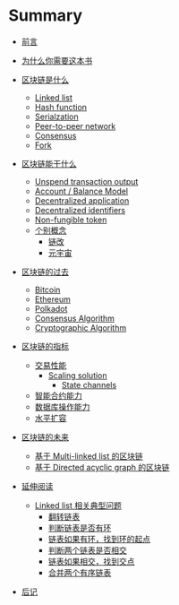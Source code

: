 # Summary

- [前言](./README.md)
- [为什么你需要这本书](./为什么你需要这本书.md)

- [区块链是什么](./区块链是什么/README.md)
  - [Linked list](./区块链是什么/Linked%20list.md)
  - [Hash function](./区块链是什么/Hash%20function.md)
  - [Serialzation](./区块链是什么/Serialization.md)
  - [Peer-to-peer network]()
  - [Consensus]()
  - [Fork]()
  
- [区块链能干什么](./区块链能干什么/README.md)
  - [Unspend transaction output]()
  - [Account / Balance Model]()
  - [Decentralized application]()
  - [Decentralized identifiers]()
  - [Non-fungible token]()
  - [个别概念](./区块链能干什么/个别概念/README.md)
    - [链改](./区块链能干什么/个别概念/链改.md)
    - [元宇宙](./区块链能干什么/个别概念/元宇宙.md)
  
- [区块链的过去](./区块链的过去/README.md)
  - [Bitcoin](./区块链的过去/Bitcoin/README.md)
  - [Ethereum](./区块链的过去/Ethereum/README.md)
  - [Polkadot](./区块链的过去/Polkadot/README.md)
  - [Consensus Algorithm]()
  - [Cryptographic Algorithm]()

- [区块链的指标](./区块链的指标/README.md)
  - [交易性能]()
    - [Scaling solution]()
      - [State channels]()
  - [智能合约能力]()
  - [数据库操作能力]()
  - [水平扩容]()
  
- [区块链的未来](./区块链的未来/README.md)
  - [基于 Multi-linked list 的区块链](./区块链的未来/基于%20Multi-linked%20list%20的区块链.md)
  - [基于 Directed acyclic graph 的区块链]()
  
- [延伸阅读](./延伸阅读/README.md)
  - [Linked list 相关典型问题](./延伸阅读/Linked%20list%20相关典型问题/README.md)
    - [翻转链表](./延伸阅读/Linked%20list%20相关典型问题/翻转链表.md)
    - [判断链表是否有环](./延伸阅读/Linked%20list%20相关典型问题/判断链表是否有环.md)
    - [链表如果有环，找到环的起点](./延伸阅读/Linked%20list%20相关典型问题/链表如果有环，找到环的起点.md)
    - [判断两个链表是否相交](./延伸阅读/Linked%20list%20相关典型问题/判断两个链表是否相交.md)
    - [链表如果相交，找到交点](./延伸阅读/Linked%20list%20相关典型问题/链表如果相交，找到交点.md)
    - [合并两个有序链表](./延伸阅读/Linked%20list%20相关典型问题/合并两个有序链表.md)

- [后记](./后记.md)
